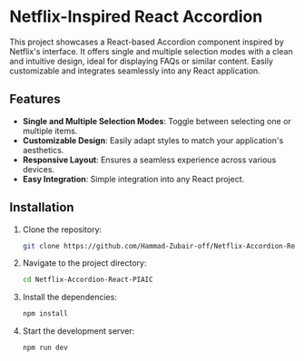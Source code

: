 # Netflix-Inspired React Accordion

This project showcases a React-based Accordion component inspired by Netflix's interface. It offers single and multiple selection modes with a clean and intuitive design, ideal for displaying FAQs or similar content. Easily customizable and integrates seamlessly into any React application.

## Features

- **Single and Multiple Selection Modes**: Toggle between selecting one or multiple items.
- **Customizable Design**: Easily adapt styles to match your application's aesthetics.
- **Responsive Layout**: Ensures a seamless experience across various devices.
- **Easy Integration**: Simple integration into any React project.


## Installation

1. Clone the repository:
    ```sh
    git clone https://github.com/Hammad-Zubair-off/Netflix-Accordion-React-PIAIC
    ```
2. Navigate to the project directory:
    ```sh
    cd Netflix-Accordion-React-PIAIC
    ```
3. Install the dependencies:
    ```sh
    npm install
    ```
4. Start the development server:
    ```sh
    npm run dev
    ```
